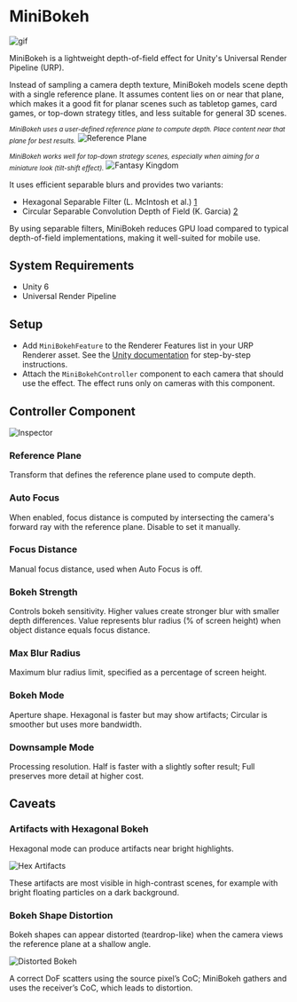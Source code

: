# MiniBokeh

![gif](https://github.com/user-attachments/assets/d0ecbc56-c9bf-4c61-85a4-23d6aa05770c)

MiniBokeh is a lightweight depth-of-field effect for Unity's Universal
Render Pipeline (URP).

Instead of sampling a camera depth texture, MiniBokeh models scene depth with
a single reference plane. It assumes content lies on or near that plane, which
makes it a good fit for planar scenes such as tabletop games, card games, or
top-down strategy titles, and less suitable for general 3D scenes.

<sub><em>MiniBokeh uses a user-defined reference plane to compute depth. Place
content near that plane for best results.</sub></em>
![Reference Plane](https://github.com/user-attachments/assets/6057a191-58ee-40b6-8281-6ad829cc2458)

<sub><em>MiniBokeh works well for top-down strategy scenes, especially when
aiming for a miniature look (tilt-shift effect).</sub></em>
![Fantasy Kingdom](https://github.com/user-attachments/assets/6f23ee91-4177-44c3-b82d-5c88ad69d109)

It uses efficient separable blurs and provides two variants:

- Hexagonal Separable Filter (L. McIntosh et al.) [1]
- Circular Separable Convolution Depth of Field (K. Garcia) [2]

[1]: https://dl.acm.org/doi/10.1111/j.1467-8659.2012.02097.x
[2]: https://dl.acm.org/doi/10.1145/3084363.3085022

By using separable filters, MiniBokeh reduces GPU load compared to typical
depth-of-field implementations, making it well-suited for mobile use.

## System Requirements

- Unity 6
- Universal Render Pipeline

<!--
## Installation

The MiniBokeh package (`jp.keijiro.minibokeh`) can be installed via the
"Keijiro" scoped registry using Package Manager. To add the registry to your
project, please follow [these instructions].

[these instructions]:
  https://gist.github.com/keijiro/f8c7e8ff29bfe63d86b888901b82644c
-->

## Setup

- Add `MiniBokehFeature` to the Renderer Features list in your URP Renderer
  asset. See the [Unity documentation][3] for step-by-step instructions.
- Attach the `MiniBokehController` component to each camera that should use the
  effect. The effect runs only on cameras with this component.

[3]: https://docs.unity3d.com/6000.0/Documentation/Manual/urp/urp-renderer-feature.html

## Controller Component

![Inspector](https://github.com/user-attachments/assets/7a002f9c-917f-489d-9751-6fda2fcb2c71)

### Reference Plane

Transform that defines the reference plane used to compute depth.

### Auto Focus

When enabled, focus distance is computed by intersecting the camera's forward
ray with the reference plane. Disable to set it manually.

### Focus Distance

Manual focus distance, used when Auto Focus is off.

### Bokeh Strength

Controls bokeh sensitivity. Higher values create stronger blur with smaller
depth differences. Value represents blur radius (% of screen height) when
object distance equals focus distance.

### Max Blur Radius

Maximum blur radius limit, specified as a percentage of screen height.

### Bokeh Mode

Aperture shape. Hexagonal is faster but may show artifacts; Circular is
smoother but uses more bandwidth.

### Downsample Mode

Processing resolution. Half is faster with a slightly softer result; Full
preserves more detail at higher cost.

## Caveats

### Artifacts with Hexagonal Bokeh

Hexagonal mode can produce artifacts near bright highlights.

![Hex Artifacts](https://github.com/user-attachments/assets/c7d21735-b93c-4945-92d7-6cf16157ae05)

These artifacts are most visible in high-contrast scenes, for example with
bright floating particles on a dark background.

### Bokeh Shape Distortion

Bokeh shapes can appear distorted (teardrop-like) when the camera views the
reference plane at a shallow angle.

![Distorted Bokeh](https://github.com/user-attachments/assets/a053705a-1799-4632-b717-ee633f033b2b)

A correct DoF scatters using the source pixel’s CoC; MiniBokeh gathers and
uses the receiver’s CoC, which leads to distortion.
